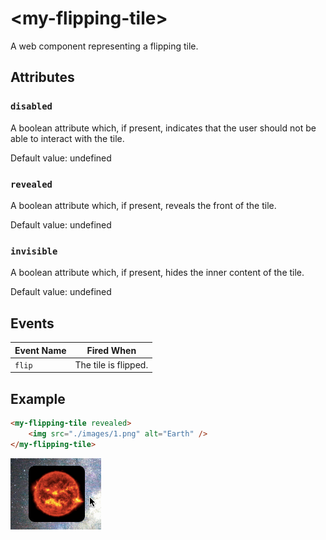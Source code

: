 # &lt;my-flipping-tile&gt;

A web component representing a flipping tile.

## Attributes

### `disabled`

A boolean attribute which, if present, indicates that the user should not be able to interact with the tile.

Default value: undefined

### `revealed`

A boolean attribute which, if present, reveals the front of the tile.

Default value: undefined

### `invisible`

A boolean attribute which, if present, hides the inner content of the tile.

Default value: undefined

## Events

| Event Name | Fired When           |
| ---------- | -------------------- |
| `flip` | The tile is flipped. |

## Example

```html
<my-flipping-tile revealed>
    <img src="./images/1.png" alt="Earth" />
</my-flipping-tile>
```

![Example](./images/my-flipping-tile.gif)
